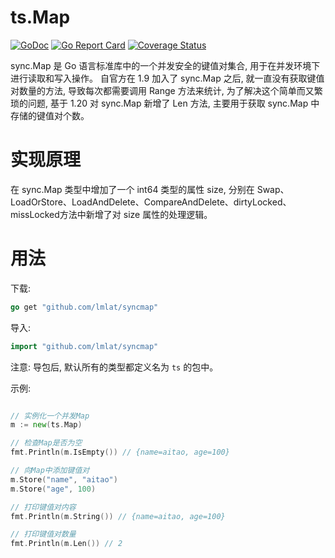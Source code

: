 # ts.Map 

[![GoDoc](https://godoc.org/github.com/lmlat/syncmap?status.png)](https://pkg.go.dev/github.com/lmlat/syncmap) 
[![Go Report Card](https://goreportcard.com/badge/github.com/lmlat/syncmap)](https://goreportcard.com/report/github.com/lmlat/syncmap)
[![Coverage Status](https://coveralls.io/repos/github/lmlat/syncmap/badge.svg?branch=master)](https://coveralls.io/github/lmlat/syncmap?branch=master)

sync.Map 是 Go 语言标准库中的一个并发安全的键值对集合, 用于在并发环境下进行读取和写入操作。
自官方在 1.9 加入了 sync.Map 之后, 就一直没有获取键值对数量的方法, 导致每次都需要调用 Range 方法来统计, 为了解决这个简单而又繁琐的问题, 基于 1.20 对 sync.Map 新增了 Len 方法, 主要用于获取 sync.Map 中存储的键值对个数。

# 实现原理
在 sync.Map 类型中增加了一个 int64 类型的属性 size, 分别在 Swap、LoadOrStore、LoadAndDelete、CompareAndDelete、dirtyLocked、missLocked方法中新增了对 size 属性的处理逻辑。

# 用法
下载:
```go
go get "github.com/lmlat/syncmap"
```
导入: 
```go
import "github.com/lmlat/syncmap"
```
注意: 导包后, 默认所有的类型都定义名为 `ts` 的包中。

示例: 
```go

// 实例化一个并发Map
m := new(ts.Map)

// 检查Map是否为空
fmt.Println(m.IsEmpty()) // {name=aitao, age=100}

// 向Map中添加键值对
m.Store("name", "aitao")
m.Store("age", 100)

// 打印键值对内容
fmt.Println(m.String()) // {name=aitao, age=100}

// 打印键值对数量
fmt.Println(m.Len()) // 2
```